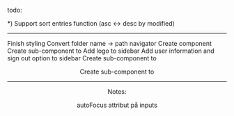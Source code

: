 todo:

*) Support sort entries function (asc <-> desc by modified)

--------

Finish styling <ContentTable>
Convert folder name -> path navigator
Create <Checkbox> component
Create <EntryMenu> sub-component to <Entry>
Add logo to sidebar
Add user information and sign out option to sidebar
Create <HeaderSearchBar> sub-component to <Header>
Create <HeaderBreadcrumbs> sub-component to <Header>

********
Notes: 

autoFocus attribut på inputs